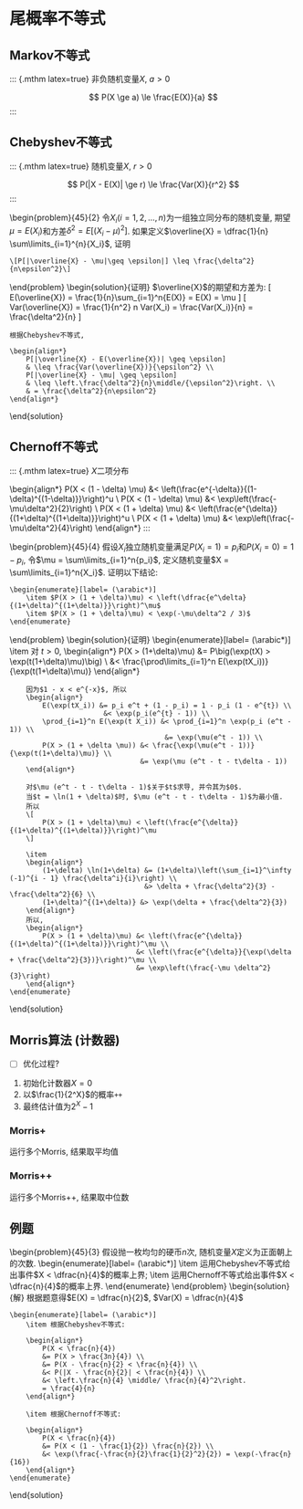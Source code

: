 # 尾概率不等式

## Markov不等式

::: {.mthm latex=true}
非负随机变量$X$, $a > 0$

$$
P(X \ge a) \le \frac{E(X)}{a}
$$
:::

## Chebyshev不等式

::: {.mthm latex=true}
随机变量$X$, $r > 0$

$$
P(|X - E(X)| \ge r) \le \frac{Var(X)}{r^2}
$$
:::

\begin{problem}{45}{2}
    令$X_i (i = 1, 2, \ldots, n)$为一组独立同分布的随机变量,
    期望$\mu = E(X_i)$和方差$\delta^2 = E[(X_i - \mu)^2]$.
    如果定义$\overline{X} = \dfrac{1}{n} \sum\limits_{i=1}^{n}{X_i}$,
    证明

    \[P[|\overline{X} - \mu|\geq \epsilon|] \leq \frac{\delta^2}{n\epsilon^2}\]
\end{problem}
\begin{solution}{证明}
    $\overline{X}$的期望和方差为:
    \[
        E(\overline{X}) = \frac{1}{n}\sum_{i=1}^n{E(X)} = E(X) = \mu
    \]
    \[
        Var(\overline{X}) = \frac{1}{n^2} n Var(X_i) = \frac{Var(X_i)}{n}
        = \frac{\delta^2}{n}
    \]

    根据Chebyshev不等式,

    \begin{align*}
        P[|\overline{X} - E(\overline{X})| \geq \epsilon]
        & \leq \frac{Var(\overline{X})}{\epsilon^2} \\
        P[|\overline{X} - \mu| \geq \epsilon]
        & \leq \left.\frac{\delta^2}{n}\middle/{\epsilon^2}\right. \\
        & = \frac{\delta^2}{n\epsilon^2}
    \end{align*}
\end{solution}

## Chernoff不等式

::: {.mthm latex=true}
$X$二项分布

\begin{align*}
P(X < (1 - \delta) \mu) &< \left(\frac{e^{-\delta}}{(1-\delta)^{(1-\delta)}}\right)^u \\
P(X < (1 - \delta) \mu) &< \exp\left(\frac{-\mu\delta^2}{2}\right) \\
P(X < (1 + \delta) \mu) &< \left(\frac{e^{\delta}}{(1+\delta)^{(1+\delta)}}\right)^u \\
P(X < (1 + \delta) \mu) &< \exp\left(\frac{-\mu\delta^2}{4}\right)
\end{align*}
:::

\begin{problem}{45}{4}
    假设${X_i}$独立随机变量满足$P(X_i = 1) = p_i$和$P(X_i = 0) = 1 - p_i$,
    令$\mu = \sum\limits_{i=1}^n{p_i}$,
    定义随机变量$X = \sum\limits_{i=1}^n{X_i}$.
    证明以下结论:

    \begin{enumerate}[label= (\arabic*)]
        \item $P(X > (1 + \delta)\mu) < \left(\dfrac{e^\delta}{(1+\delta)^{(1+\delta)}}\right)^\mu$
        \item $P(X > (1 + \delta)\mu) < \exp(-\mu\delta^2 / 3)$
    \end{enumerate}
\end{problem}
\begin{solution}{证明}
    \begin{enumerate}[label= (\arabic*)]
        \item
        对 $t > 0$,
        \begin{align*}
            P(X > (1+\delta)\mu) &= P\big(\exp(tX) > \exp(t(1+\delta)\mu)\big) \\
                                   &< \frac{\prod\limits_{i=1}^n E(\exp(tX_i))}{\exp(t(1+\delta)\mu)}
        \end{align*}

        因为$1 - x < e^{-x}$, 所以
        \begin{align*}
            E(\exp(tX_i)) &= p_i e^t + (1 - p_i) = 1 - p_i (1 - e^{t}) \\
                           &< \exp(p_i(e^{t} - 1)) \\
            \prod_{i=1}^n E(\exp(t X_i)) &< \prod_{i=1}^n \exp(p_i (e^t - 1)) \\
                                          &= \exp(\mu(e^t - 1)) \\
            P(X > (1 + \delta \mu)) &< \frac{\exp(\mu(e^t - 1))}{\exp(t(1+\delta)\mu)} \\
                                    &= \exp(\mu (e^t - t - t\delta - 1))
        \end{align*}

        对$\mu (e^t - t - t\delta - 1)$关于$t$求导, 并令其为$0$.
        当$t = \ln(1 + \delta)$时, $\mu (e^t - t - t\delta - 1)$为最小值.
        所以
        \[
            P(X > (1 + \delta)\mu) < \left(\frac{e^{\delta}}{(1+\delta)^{(1+\delta)}}\right)^\mu
        \]

        \item
        \begin{align*}
            (1+\delta) \ln(1+\delta) &= (1+\delta)\left(\sum_{i=1}^\infty (-1)^{i - 1} \frac{\delta^i}{i}\right) \\
                                     &> \delta + \frac{\delta^2}{3} - \frac{\delta^2}{6} \\
            (1+\delta)^{(1+\delta)} &> \exp(\delta + \frac{\delta^2}{3})
        \end{align*}
        所以,
        \begin{align*}
            P(X > (1 + \delta)\mu) &< \left(\frac{e^{\delta}}{(1+\delta)^{(1+\delta)}}\right)^\mu \\
                                   &< \left(\frac{e^{\delta}}{\exp(\delta + \frac{\delta^2}{3})}\right)^\mu \\
                                   &= \exp\left(\frac{-\mu \delta^2}{3}\right)
        \end{align*}
    \end{enumerate}
\end{solution}

## Morris算法 (计数器)

- [ ] 优化过程?

1. 初始化计数器$X = 0$
1. 以$\frac{1}{2^X}$的概率`++`
1. 最终估计值为$2^X - 1$

### Morris+

运行多个Morris, 结果取平均值

### Morris++

运行多个Morris++, 结果取中位数

## 例题

\begin{problem}{45}{3}
    假设抛一枚均匀的硬币$n$次, 随机变量$X$定义为正面朝上的次数.
    \begin{enumerate}[label= (\arabic*)]
        \item 运用Chebyshev不等式给出事件$X < \dfrac{n}{4}$的概率上界;
        \item 运用Chernoff不等式给出事件$X < \dfrac{n}{4}$的概率上界.
    \end{enumerate}
\end{problem}
\begin{solution}{解}
    根据题意得$E(X) = \dfrac{n}{2}$, $Var(X) = \dfrac{n}{4}$

    \begin{enumerate}[label= (\arabic*)]
        \item 根据Chebyshev不等式:

        \begin{align*}
            P(X < \frac{n}{4})
            &= P(X > \frac{3n}{4}) \\
            &= P(X - \frac{n}{2} < \frac{n}{4}) \\
            &< P(|X - \frac{n}{2}| < \frac{n}{4}) \\
            &< \left.\frac{n}{4} \middle/ \frac{n}{4}^2\right. 
            = \frac{4}{n}
        \end{align*}

        \item 根据Chernoff不等式:

        \begin{align*}
            P(X < \frac{n}{4})
            &= P(X < (1 - \frac{1}{2}) \frac{n}{2}) \\
            &< \exp(\frac{-\frac{n}{2}\frac{1}{2}^2}{2}) = \exp(-\frac{n}{16})
        \end{align*}
    \end{enumerate}
\end{solution}